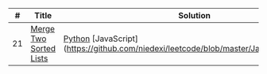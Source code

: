 
| # | Title | Solution |
|---| ----- | -------- |
| 21 | [Merge Two Sorted Lists](https://leetcode.com/problems/merge-two-sorted-lists/) | [Python](https://github.com/niedexi/leetcode/blob/master/Python/0021.py) [JavaScript] (https://github.com/niedexi/leetcode/blob/master/JavaScript/0021.js) |